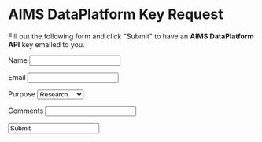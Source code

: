 AIMS DataPlatform Key Request
=============================

Fill out the following form and click "Submit" to have an __AIMS DataPlatform API__ key emailed to you.

<div id="keyRequest">
<label>Name <input id="name" name="name" type="text"></label><br/>

<label>Email <input id="email" type="text" name="email"></label><br/>

<label> Purpose
    <select name="purpose" id="purpose">
        <option value="research">Research</option>
        <option value="education">Education</option>
        <option value="commercial">Commercial</option>
        <option value="general">General</option>
        <option value="other">Other</option>
    </select>
</label><br/>

<label>Comments <input id="comments" type="text" name="comments"></label><br/>

<input value="Submit" onclick="processRequest();"></br>
</div>

<div id="result">
    <p id="success" style="display: none;">Your request was submitted, please check your email.</p>
    <p id="fail" style="display: none;">Your request was not submitted, please try again later or report an error to .....</p>
</div>

<script src="https://code.jquery.com/jquery-3.2.1.min.js"></script>
<script>

    var url = "https://6aq0l8l806.execute-api.ap-southeast-2.amazonaws.com/test/v1.0/key";
    //var url = "https://api.aims.gov.au/data/key";

    function processRequest() {
        var name = $("#name").val();
        var email = $("#email").val();
        var purpose = $("#purpose").val();
        var comments = $("#comments").val();
        console.log(name, email, purpose, comments);
        var data = { "name": name, "email": email, "purpose": purpose, "comments": comments }

            $.ajax({
                url: url,
                method: "POST",
                contentType: "application/json",
                crossDomain: true,
                // processData: false,
                // dataType: 'json',
                data: JSON.stringify(data),
                success:
                    function(result) {
                        console.log("Success:", result);
                        $("#keyRequest").hide();
                        if (result.apiKey) {
                            $("#result").append("<p>Your request was submitted, please check your email.</p><p>Your new API Key is " + result.apiKey + "</p>");
                            $("#result").show();
                        } else {
                            $("#result").append("<p>A pre-existing API key was found for " + result.email + "</p>");
                            $("#result").show();
                        }
                    },
                error:
                    function(xhr,status,error) {
                        console.log(xhr, status, error);
                        $("#keyRequest").hide();
                        $("#result").append("<p>The request did not succeed, please try again later</p>");
                        $("#result").show();
                    }
            }
        );

    }
</script>
